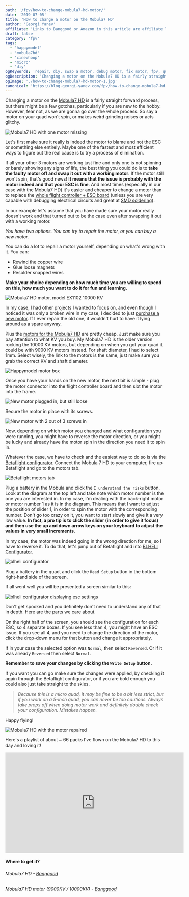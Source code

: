 ```yaml
---
path: '/fpv/how-to-change-mobula7-hd-motor/'
date: '2019-07-05'
title: 'How to change a motor on the Mobula7 HD'
author: 'Georgi Yanev'
affiliate: 'Links to Banggood or Amazon in this article are affiliate links and would support the blog if used to make a purchase.'
draft: false
category: 'fpv'
tags:
  - 'happymodel'
  - 'mobula7hd'
  - 'cinewhoop'
  - 'micro'
  - 'diy'
ogKeywords: 'repair, diy, swap a motor, debug motor, fix motor, fpv, quad, drone, mobula, mobula7, mobula7 hd, happymodel, microdrone, micro quad, cinewhoop, hd footage, 1080p, 60fps, 1080p dvr, flying micro drone, fly micro quad, fpv racing, fpv freestyle, freestyle micro drone, review, setup, setup mobula 7 hd, configure mobula 7 hd'
ogDescription: 'Changing a motor on the Mobula7 HD is a fairly straight forward process, but there might be a few gotchas, particularly if you are new to the hobby. However, fear not, as we are gonna go over the whole process.'
ogImage: './how-to-change-mobula7-hd-motor-1.jpg'
canonical: 'https://blog.georgi-yanev.com/fpv/how-to-change-mobula7-hd-motor'
---
```


Changing a motor on the [Mobula7 HD][1] is a fairly straight forward process, but there might be a few gotchas, particularly if you are new to the hobby. However, fear not, as we are gonna go over the whole process. So say a motor on your quad won't spin, or makes weird grinding noises or acts glitchy.

![Mobula7 HD with one motor missing](how-to-change-mobula7-hd-motor-1.jpg)

Let's first make sure it really is indeed the motor to blame and not the ESC or something else entirely.
Maybe one of the fastest and most efficient ways to figure out the real cause is to try a process of elimination.

If all your other 3 motors are working just fine and only one is not spinning or barely showing any signs of life, the best thing you could do is to **take the faulty motor off and swap it out with a working motor**. If the motor still won't spin, that's good news! **It means that the issue is probably with the motor indeed and that your ESC is fine**. And most times (especially in our case with the Mobula7 HD) it's easier and cheaper to change a motor than to replace the [whole flight controller + ESC board][2] (unless you are very capable with debugging electrical circuits and great at [SMD soldering][3]).

In our example let's assume that you have made sure your motor really doesn't work and that turned out to be the case even after swapping it out with a working motor.

_You have two options. You can try to repair the motor, or you can buy a new motor._

You can do a lot to repair a motor yourself, depending on what's wrong with it. You can:

- Rewind the copper wire
- Glue loose magnets
- Resolder snapped wires

**Make your choice depending on how much time you are willing to spend on this, how much you want to do it for fun and learning.**

![Mobula7 HD motor, model EX1102 10000 KV](how-to-change-mobula7-hd-motor-2.jpg)

In my case, I had other projects I wanted to focus on, and even though I noticed it was only a broken wire in my case, I decided to just [purchase a new motor][4]. If I ever repair the old one, it wouldn't hurt to have it lying around as a spare anyway.

Plus the [motors for the Mobula7 HD][4] are pretty cheap. Just make sure you pay attention to what KV you buy. My Mobula7 HD is the older version rocking the 10000 KV motors, but depending on when you got your quad it could be with 9000 KV motors instead. For shaft diameter, I had to select 1mm. Select wisely, the link to the motors is the same, just make sure you grab the correct KV and shaft diameter.

![Happymodel motor box](how-to-change-mobula7-hd-motor-3.jpg)

Once you have your hands on the new motor, the next bit is simple - plug the motor connector into the flight controller board and then slot the motor into the frame.

![New motor plugged in, but still loose](how-to-change-mobula7-hd-motor-4.jpg)

Secure the motor in place with its screws.

![New motor with 2 out of 3 screws in](how-to-change-mobula7-hd-motor-5.jpg)

Now, depending on which motor you changed and what configuration you were running, you might have to reverse the motor direction, or you might be lucky and already have the motor spin in the direction you need it to spin in.

Whatever the case, we have to check and the easiest way to do so is via the [Betaflight configurator][5]. Connect the Mobula 7 HD to your computer, fire up Betaflight and go to the motors tab.

![Betaflight motors tab](how-to-change-mobula7-hd-motor-6.png)

Plug a battery in the Mobula and click the `I understand the risks` button. Look at the diagram at the top left and take note which motor number is the one you are interested in. In my case, I'm dealing with the back-right motor or motor number 1 as it is in the diagram. This means that I want to adjust the position of slider 1, in order to spin the motor with the corresponding number. Don't go too crazy on it, you want to start slowly and give it a very low value. **In fact, a pro tip is to click the slider (in order to give it focus) and then use the up and down arrow keys on your keyboard to adjust the values in very small increments**.

In my case, the motor was indeed going in the wrong direction for me, so I have to reverse it. To do that, let's jump out of Betaflight and into [BLHELI Configurator][6].

![blheli configurator](how-to-change-mobula7-hd-motor-7.png)

Plug a battery in the quad, and click the `Read Setup` button in the bottom right-hand side of the screen.

If all went well you will be presented a screen similar to this:

![blheli configurator displaying esc settings](how-to-change-mobula7-hd-motor-8.png)

Don't get spooked and you definitely don't need to understand any of that in depth. Here are the parts we care about.

On the right half of the screen, you should see the configuration for each ESC, so 4 separate boxes. If you see less than 4, you might have an ESC issue. If you see all 4, and you need to change the direction of the motor, click the drop-down menu for that button and change it appropriately.

If in your case the selected option was `Normal`, then select `Reversed`. Or if it was already `Reversed` then select `Normal`.

**Remember to save your changes by clicking the `Write Setup` button.**

If you want you can go make sure the changes were applied, by checking it again through the Betaflight configurator, or if you are bold enough you could also just take straight to the skies.

> _Because this is a micro quad, it may be fine to be a bit less strict, but if you work on a 5-inch quad, you can never be too cautious. Always take props off when doing motor work and definitely double check your configuration. Mistakes happen._

Happy flying!

![Mobula7 HD with the motor repaired](how-to-change-mobula7-hd-motor-9.jpg)

Here's a playlist of about ~ 66 packs I've flown on the Mobula7 HD to this day and loving it!

<div style="text-align: center">
  <iframe width="560" height="315" src="https://www.youtube.com/embed/cRzGT1Ltwq4?rel=0&list=PLt8_2AobQjAd_y_vSbyHq-PQWNGL_RnWT&index=47" frameBorder="0" allowFullScreen title="Georgi FPV Mobula7 HD footage"></iframe>
</div>

#### Where to get it?

###### Mobula7 HD - [Banggood][1]

###### Mobula7 HD motor (9000KV / 10000KV) - [Banggood][4]

[0]: Linkslist
[1]: https://bit.ly/mobula7-hd
[2]: https://bit.ly/crazybee-f4-v2
[3]: https://en.wikipedia.org/wiki/Surface-mount_technology
[4]: https://bit.ly/mobula7hd-motor
[5]: https://github.com/betaflight/betaflight-configurator/releases
[6]: https://github.com/blheli-configurator/blheli-configurator/releases
